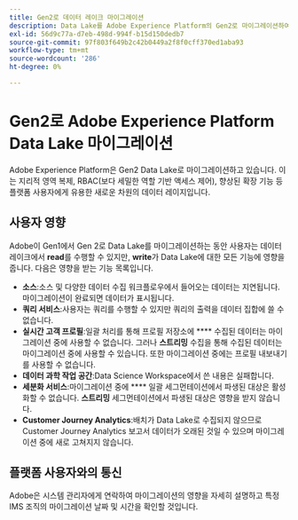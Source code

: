 ```yaml
---
title: Gen2로 데이터 레이크 마이그레이션
description: Data Lake를 Adobe Experience Platform의 Gen2로 마이그레이션하여 제공하는 새로운 기능에 대해 알아보십시오.
exl-id: 56d9c77a-d7eb-498d-994f-b15d150dedb7
source-git-commit: 97f803f649b2c42b0449a2f8f0cff370ed1aba93
workflow-type: tm+mt
source-wordcount: '286'
ht-degree: 0%

---
```


# Gen2로 Adobe Experience Platform Data Lake 마이그레이션

Adobe Experience Platform은 Gen2 Data Lake로 마이그레이션하고 있습니다. 이는 지리적 영역 복제, RBAC(보다 세밀한 역할 기반 액세스 제어), 향상된 확장 기능 등 플랫폼 사용자에게 유용한 새로운 차원의 데이터 레이지입니다.

## 사용자 영향

Adobe이 Gen1에서 Gen 2로 Data Lake를 마이그레이션하는 동안 사용자는 데이터 레이크에서 **read**&#x200B;를 수행할 수 있지만, **write**&#x200B;가 Data Lake에 대한 모든 기능에 영향을 줍니다. 다음은 영향을 받는 기능 목록입니다.

- **소스**:소스 및 다양한 데이터 수집 워크플로우에서 들어오는 데이터는 지연됩니다. 마이그레이션이 완료되면 데이터가 표시됩니다.
- **쿼리 서비스**:사용자는 쿼리를 수행할 수 있지만 쿼리의 출력을 데이터 집합에 쓸 수 없습니다.
- **실시간 고객 프로필**:일괄 처리를 통해 프로필 저장소에  **** 수집된 데이터는 마이그레이션 중에 사용할 수 없습니다. 그러나 **스트리밍** 수집을 통해 수집된 데이터는 마이그레이션 중에 사용할 수 있습니다. 또한 마이그레이션 중에는 프로필 내보내기를 사용할 수 없습니다.
- **데이터 과학 작업 공간**:Data Science Workspace에서 쓴 내용은 실패합니다.
- **세분화 서비스**:마이그레이션 중에  **** 일괄 세그먼테이션에서 파생된 대상은 활성화할 수 없습니다. **스트리밍** 세그먼테이션에서 파생된 대상은 영향을 받지 않습니다.
- **Customer Journey Analytics**:배치가 Data Lake로 수집되지 않으므로 Customer Journey Analytics 보고서 데이터가 오래된 것일 수 있으며 마이그레이션 중에 새로 고쳐지지 않습니다.

## 플랫폼 사용자와의 통신

Adobe은 시스템 관리자에게 연락하여 마이그레이션의 영향을 자세히 설명하고 특정 IMS 조직의 마이그레이션 날짜 및 시간을 확인할 것입니다.
